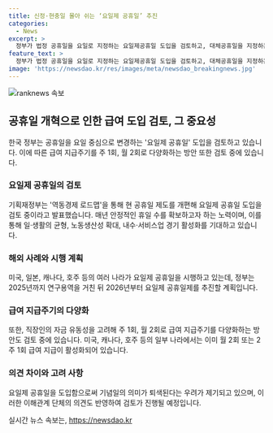 ```yaml
---
title: 신정·현충일 몰아 쉬는 ‘요일제 공휴일’ 추진
categories:
  - News
excerpt: >
  정부가 법정 공휴일을 요일로 지정하는 요일제공휴일 도입을 검토하고, 대체공휴일을 지정하는 방안을 추진 중이다. 이를 통해 매년 안정적인 휴일 수를 확보하고 노동생산성과 내수 활성화에 기여할 것으로 기대되지만, 일부에서는 기념일의 의미를 잃을 수 있다는 우려가 제기되고 있다. 또한, 직장인의 자금 유동성을 고려해 주급이나 월급을 2회로 다양화하는 방안 또한 검토 중이다.
feature_text: >
  정부가 법정 공휴일을 요일로 지정하는 요일제공휴일 도입을 검토하고, 대체공휴일을 지정하는 방안을 추진 중이다. 이를 통해 매년 안정적인 휴일 수를 확보하고 노동생산성과 내수 활성화에 기여할 것으로 기대되지만, 일부에서는 기념일의 의미를 잃을 수 있다는 우려가 제기되고 있다. 또한, 직장인의 자금 유동성을 고려해 주급이나 월급을 2회로 다양화하는 방안 또한 검토 중이다.
image: 'https://newsdao.kr/res/images/meta/newsdao_breakingnews.jpg'
---
```


<p><img src="https://newsdao.kr/res/images/meta/newsdao_breakingnews.jpg" alt="ranknews 속보" /></p>

<h2 data-ke-size="size26">공휴일 개혁으로 인한 급여 도입 검토, 그 중요성</h2>

<p data-ke-size="size16">한국 정부는 공휴일을 요일 중심으로 변경하는 '요일제 공휴일' 도입을 검토하고 있습니다. 이에 따른 급여 지급주기를 주 1회, 월 2회로 다양화하는 방안 또한 검토 중에 있습니다.</p>

<h3 data-ke-size="size24">요일제 공휴일의 검토</h3>

<p data-ke-size="size16">기획재정부는 '역동경제 로드맵'을 통해 현 공휴일 제도를 개편해 요일제 공휴일 도입을 검토 중이라고 발표했습니다. 매년 안정적인 휴일 수를 확보하고자 하는 노력이며, 이를 통해 일·생활의 균형, 노동생산성 확대, 내수·서비스업 경기 활성화를 기대하고 있습니다.</p>

<h3 data-ke-size="size24">해외 사례와 시행 계획</h3>

<p data-ke-size="size16">미국, 일본, 캐나다, 호주 등의 여러 나라가 요일제 공휴일을 시행하고 있는데, 정부는 2025년까지 연구용역을 거친 뒤 2026년부터 요일제 공휴일제를 추진할 계획입니다.</p>

<h3 data-ke-size="size24">급여 지급주기의 다양화</h3>

<p data-ke-size="size16">또한, 직장인의 자금 유동성을 고려해 주 1회, 월 2회로 급여 지급주기를 다양화하는 방안도 검토 중에 있습니다. 미국, 캐나다, 호주 등의 일부 나라에서는 이미 월 2회 또는 2주 1회 급여 지급이 활성화되어 있습니다.</p>

<h3 data-ke-size="size24">의견 차이와 고려 사항</h3>

<p data-ke-size="size16">요일제 공휴일을 도입함으로써 기념일의 의미가 퇴색된다는 우려가 제기되고 있으며, 이러한 이해관계 단체의 의견도 반영하여 검토가 진행될 예정입니다.</p>
실시간 뉴스 속보는, <a href="https://newsdao.kr" rel="dofollow">https://newsdao.kr</a>


